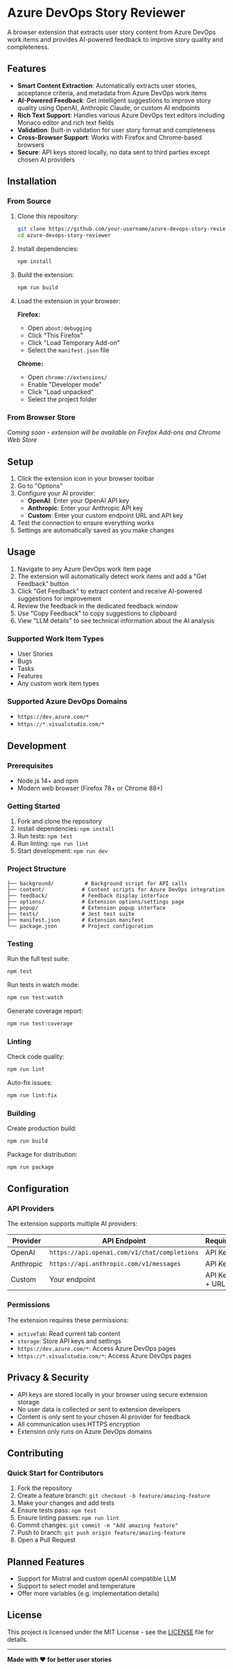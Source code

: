 # Azure DevOps Story Reviewer

A browser extension that extracts user story content from Azure DevOps work items and provides AI-powered feedback to improve story quality and completeness.

## Features

- **Smart Content Extraction**: Automatically extracts user stories, acceptance criteria, and metadata from Azure DevOps work items
- **AI-Powered Feedback**: Get intelligent suggestions to improve story quality using OpenAI, Anthropic Claude, or custom AI endpoints
- **Rich Text Support**: Handles various Azure DevOps text editors including Monaco editor and rich text fields
- **Validation**: Built-in validation for user story format and completeness
- **Cross-Browser Support**: Works with Firefox and Chrome-based browsers
- **Secure**: API keys stored locally, no data sent to third parties except chosen AI providers

## Installation

### From Source

1. Clone this repository:
   ```bash
   git clone https://github.com/your-username/azure-devops-story-reviewer.git
   cd azure-devops-story-reviewer
   ```

2. Install dependencies:
   ```bash
   npm install
   ```

3. Build the extension:
   ```bash
   npm run build
   ```

4. Load the extension in your browser:

   **Firefox:**
   - Open `about:debugging`
   - Click "This Firefox"
   - Click "Load Temporary Add-on"
   - Select the `manifest.json` file

   **Chrome:**
   - Open `chrome://extensions/`
   - Enable "Developer mode"
   - Click "Load unpacked"
   - Select the project folder

### From Browser Store

*Coming soon - extension will be available on Firefox Add-ons and Chrome Web Store*

## Setup

1. Click the extension icon in your browser toolbar
2. Go to "Options" 
3. Configure your AI provider:
   - **OpenAI**: Enter your OpenAI API key
   - **Anthropic**: Enter your Anthropic API key  
   - **Custom**: Enter your custom endpoint URL and API key
4. Test the connection to ensure everything works
5. Settings are automatically saved as you make changes

## Usage

1. Navigate to any Azure DevOps work item page
2. The extension will automatically detect work items and add a "Get Feedback" button
3. Click "Get Feedback" to extract content and receive AI-powered suggestions for improvement
4. Review the feedback in the dedicated feedback window
5. Use "Copy Feedback" to copy suggestions to clipboard
6. View "LLM details" to see technical information about the AI analysis

### Supported Work Item Types

- User Stories
- Bugs  
- Tasks
- Features
- Any custom work item types

### Supported Azure DevOps Domains

- `https://dev.azure.com/*`
- `https://*.visualstudio.com/*`

## Development

### Prerequisites

- Node.js 14+ and npm
- Modern web browser (Firefox 78+ or Chrome 88+)

### Getting Started

1. Fork and clone the repository
2. Install dependencies: `npm install`
3. Run tests: `npm test`
4. Run linting: `npm run lint`
5. Start development: `npm run dev`

### Project Structure

```
├── background/          # Background script for API calls
├── content/            # Content scripts for Azure DevOps integration
├── feedback/           # Feedback display interface
├── options/            # Extension options/settings page
├── popup/              # Extension popup interface
├── tests/              # Jest test suite
├── manifest.json       # Extension manifest
└── package.json        # Project configuration
```

### Testing

Run the full test suite:
```bash
npm test
```

Run tests in watch mode:
```bash
npm run test:watch
```

Generate coverage report:
```bash
npm run test:coverage
```

### Linting

Check code quality:
```bash
npm run lint
```

Auto-fix issues:
```bash
npm run lint:fix
```

### Building

Create production build:
```bash
npm run build
```

Package for distribution:
```bash
npm run package
```

## Configuration

### API Providers

The extension supports multiple AI providers:

| Provider | API Endpoint | Required |
|----------|-------------|----------|
| OpenAI | `https://api.openai.com/v1/chat/completions` | API Key |
| Anthropic | `https://api.anthropic.com/v1/messages` | API Key |
| Custom | Your endpoint | API Key + URL |

### Permissions

The extension requires these permissions:

- `activeTab`: Read current tab content
- `storage`: Store API keys and settings
- `https://dev.azure.com/*`: Access Azure DevOps pages
- `https://*.visualstudio.com/*`: Access Azure DevOps pages

## Privacy & Security

- API keys are stored locally in your browser using secure extension storage
- No user data is collected or sent to extension developers
- Content is only sent to your chosen AI provider for feedback
- All communication uses HTTPS encryption
- Extension only runs on Azure DevOps domains

## Contributing

### Quick Start for Contributors

1. Fork the repository
2. Create a feature branch: `git checkout -b feature/amazing-feature`
3. Make your changes and add tests
4. Ensure tests pass: `npm test`
5. Ensure linting passes: `npm run lint`
6. Commit changes: `git commit -m "Add amazing feature"`
7. Push to branch: `git push origin feature/amazing-feature`
8. Open a Pull Request

## Planned Features

- Support for Mistral and custom openAI compatible LLM
- Support to select model and temperature
- Offer more variables (e.g. implementation details)

## License

This project is licensed under the MIT License - see the [LICENSE](LICENSE) file for details.

---

**Made with ❤️ for better user stories**